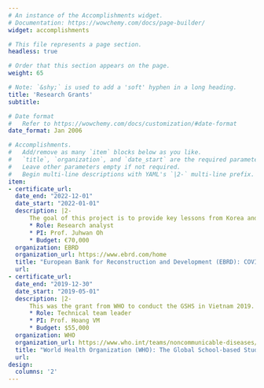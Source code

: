 ```yaml
---
# An instance of the Accomplishments widget.
# Documentation: https://wowchemy.com/docs/page-builder/
widget: accomplishments

# This file represents a page section.
headless: true

# Order that this section appears on the page.
weight: 65

# Note: `&shy;` is used to add a 'soft' hyphen in a long heading.
title: 'Research Grants'
subtitle:

# Date format
#   Refer to https://wowchemy.com/docs/customization/#date-format
date_format: Jan 2006

# Accomplishments.
#   Add/remove as many `item` blocks below as you like.
#   `title`, `organization`, and `date_start` are the required parameters.
#   Leave other parameters empty if not required.
#   Begin multi-line descriptions with YAML's `|2-` multi-line prefix.
item:
- certificate_url: 
  date_end: "2022-12-01"
  date_start: "2022-01-01"
  description: |2-
      The goal of this project is to provide key lessons from Korea and other Asia countries' experiences in terms of public health strategy, planning, preparedness, and response to the COVID-19 epidemic.
      * Role: Research analyst 
      * PI: Prof. Juhwan Oh
      * Budget: €70,000
  organization: EBRD
  organization_url: https://www.ebrd.com/home
  title: "European Bank for Reconstruction and Development (EBRD): COVID-19 Response and Preparedness Capacity TC Support for Healthcare Sector"
  url: 
- certificate_url: 
  date_end: "2019-12-30"
  date_start: "2019-05-01"
  description: |2-
      This was the grant from WHO to conduct the GSHS in Vietnam 2019. The GSHS 2019 is the national survey to measure and assess the behavioural risk factors and protective factors in 10 key areas among young people aged 13 to 17 years. I was the leader of technical team of this project.
      * Role: Technical team leader
      * PI: Prof. Hoang VM
      * Budget: $55,000
  organization: WHO
  organization_url: https://www.who.int/teams/noncommunicable-diseases/surveillance/systems-tools/global-school-based-student-health-survey
  title: "World Health Organization (WHO): The Global School-based Student Health Survey (GSHS) in Vietnam 2019"
  url: 
design:
  columns: '2' 
---
```

